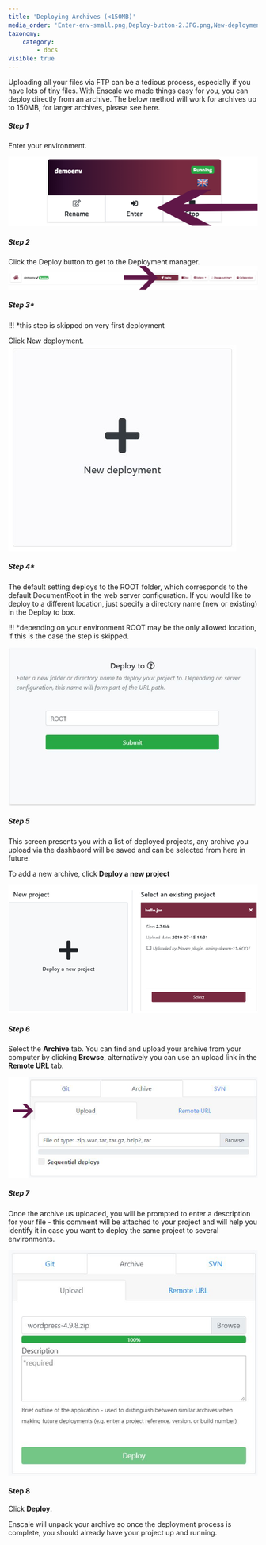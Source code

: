 ```yaml
---
title: 'Deploying Archives (<150MB)'
media_order: 'Enter-env-small.png,Deploy-button-2.JPG.png,New-deployment.JPG,Deploy-to.JPG,Select-project.png,PHParchive.png,Archive-description.JPG'
taxonomy:
    category:
        - docs
visible: true
---
```


Uploading all your files via FTP can be a tedious process, especially if you have lots of tiny files. With Enscale we made things easy for you, you can deploy directly from an archive. The below method will work for archives up to 150MB, for larger archives, please see here.

##### Step 1

Enter your environment. 

![](Enter-env-small.png)

##### Step 2

Click the Deploy button to get to the Deployment manager.
![](Deploy-button-2.JPG.png)

##### Step 3*
!!! \*this step is skipped on very first deployment

Click New deployment.
![](New-deployment.JPG)


##### Step 4*
The default setting deploys to the ROOT folder, which corresponds to the default DocumentRoot in the web server configuration. If you would like to deploy to a different location, just specify a directory name (new or existing) in the Deploy to box.

!!! \*depending on your environment ROOT may be the only allowed location, if this is the case the step is skipped.

![](Deploy-to.JPG)

##### Step 5
This screen presents you with a list of deployed projects, any archive you upload via the dashbaord will be saved and can be selected from here in future.

To add a new archive, click **Deploy a new project**

![](Select-project.png)

##### Step 6
Select the **Archive** tab. You can find and upload your archive from your computer by clicking **Browse**, alternatively you can use an upload link in the **Remote URL** tab.

![](PHParchive.png)
##### Step 7

Once the archive us uploaded, you will be prompted to enter a description for your file - this comment will be attached to your project and will help you identify it in case you want to deploy the same project to several environments.

![](Archive-description.JPG)

#### Step 8

Click **Deploy**.

Enscale will unpack your archive so once the deployment process is complete, you should already have your project up and running.




